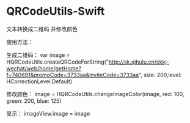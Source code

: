 # QRCodeUtils-Swift
文本转换成二维码 并修改颜色

使用方法：

生成二维码：
var image = HQRCodeUtils.createQRCodeForString("http://sk.qihulu.cn/ckkj-wechat/web/home/getHome?f=740691&promoCode=3733aa&inviteCode=3733aa", size: 200,level: HCorrectionLevel.Default)

修改颜色：
image = HQRCodeUtils.changeImageColor(image, red: 100, green: 200, blue: 125)

显示：
imageView.image = image
